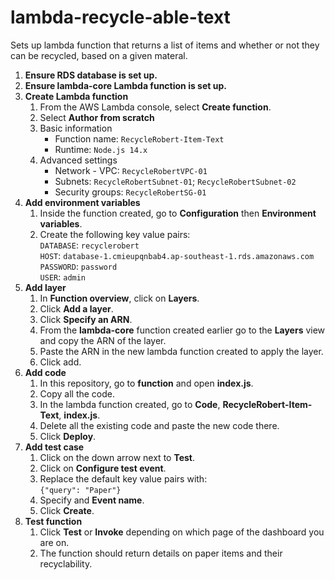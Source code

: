# lambda-recycle-able-text

Sets up lambda function that returns a list of items and whether or not they can be recycled, based on a given materal.

1. **Ensure RDS database is set up.**
2. **Ensure lambda-core Lambda function is set up.**
3. **Create Lambda function**  
    1. From the AWS Lambda console, select **Create function**.
    2. Select **Author from scratch**
    3. Basic information  
        - Function name: `RecycleRobert-Item-Text`
        - Runtime: `Node.js 14.x`
    4. Advanced settings
        - Network - VPC: `RecycleRobertVPC-01`
        - Subnets: `RecycleRobertSubnet-01`; `RecycleRobertSubnet-02`
        - Security groups: `RecycleRobertSG-01`
4. **Add environment variables**  
    1. Inside the function created, go to **Configuration** then **Environment variables**.  
    2. Create the following key value pairs:  
        `DATABASE`: `recyclerobert`  
        `HOST`: `database-1.cmieupqnbab4.ap-southeast-1.rds.amazonaws.com`  
        `PASSWORD`: `password`  
        `USER`: `admin`  
5. **Add layer**  
    1. In **Function overview**, click on **Layers**.
    2. Click **Add a layer**.
    3. Click **Specify an ARN**.
    4. From the **lambda-core** function created earlier go to the **Layers** view and copy the ARN of the layer.
    5. Paste the ARN in the new lambda function created to apply the layer.
    6. Click add.
 6. **Add code**
    1. In this repository, go to **function** and open **index.js**.
    2. Copy all the code.
    3. In the lambda function created, go to **Code**, **RecycleRobert-Item-Text**, **index.js**.
    4. Delete all the existing code and paste the new code there.
    5. Click **Deploy**.
 7. **Add test case**  
    1. Click on the down arrow next to **Test**.
    2. Click on **Configure test event**.
    3. Replace the default key value pairs with:  
    ```{"query": "Paper"}```
    4. Specify and **Event name**.
    5. Click **Create**.
 8. **Test function**
    1. Click **Test** or **Invoke** depending on which page of the dashboard you are on.
    2. The function should return details on paper items and their recyclability.
  
  